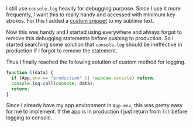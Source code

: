 <!--


---
 "JavaScript: override console.log"
excerpt: "How to implement a custom method for logging, by overriding console.log"
date: 2015-01-06 00:00:00 IST
updated: 2015-01-06 00:00:00 IST
categories: javascript
---

-->
<!DOCTYPE html>
<html>

<head>
  <title>basic-git-workflow</title>
  <meta charset="utf-8">
  <meta name="viewport" content="width=device-width, initial-scale=1.0">

  <link rel="stylesheet" href="./css/bootstrap.css">
  <link rel="stylesheet" href="./css/bootstrap.grid.css">
  <link rel="stylesheet" href="./css/bootstrap.min.css">
  <link rel="stylesheet" href="./css/bootstrap-reboot.min.css">
  <link rel="stylesheet" href="./css/bootstrap.css.map">
  <link rel="stylesheet" href="./css/blog-home.css">
  <link rel="stylesheet" href="./css/prism.css">
  <script async defer src="./css/prism.js"></script>
</head>

<body>

I still use `console.log` heavily for debugging purpose. Since I use it more frequently, I want this to really handy and accessed with minimum key strokes. For this I added a [custom snippet](https://github.com/revathskumar/dotfiles/blob/143b9df805ffbed82004b4092e8a537e15b2fb5e/sublime2/User/console.log.sublime-snippet) to my sublime text.

Now this was handy and I started using everywhere and always forgot to remove this debugging statements before pushing to production. So I started searching some solution that `console.log` should be ineffective in production if I forgot to remove the statement.

Thus I finally reached the following solution of custom method for logging.

```js
function l(data) {
  if (App.env == "production" || !window.console) return;
  console.log.call(console, data);
  return;
}
```

Since I already have my app environment in `App.env`, this was pretty easy for me to implement. If the app is in production I just return from `l()` before logging to console.
